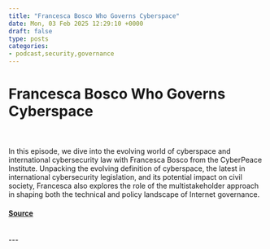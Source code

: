 ```yaml
---
title: "Francesca Bosco Who Governs Cyberspace"
date: Mon, 03 Feb 2025 12:29:10 +0000
draft: false
type: posts
categories: 
- podcast,security,governance
---
```

# Francesca Bosco Who Governs Cyberspace

<br/>

<br/>
In this episode, we dive into the evolving world of cyberspace and international cybersecurity law with Francesca Bosco from the CyberPeace Institute. Unpacking the evolving definition of cyberspace, the latest in international cybersecurity legislation, and its potential impact on civil society, Francesca also explores the role of the multistakeholder approach in shaping both the technical and policy landscape of Internet governance.

#### [Source](https://labs.ripe.net/author/anastasiya-pak/francesca-bosco-who-governs-cyberspace/)

<br/>
---
